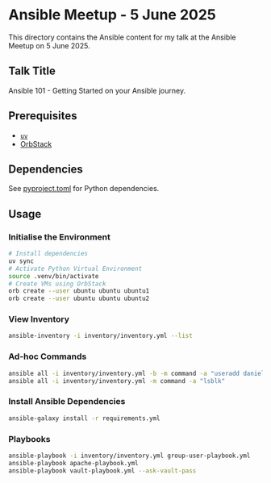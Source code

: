 # Ansible Meetup - 5 June 2025

This directory contains the Ansible content for my talk at the Ansible Meetup on 5 June 2025.

## Talk Title

Ansible 101 - Getting Started on your Ansible journey.

## Prerequisites

- [`uv`](https://docs.astral.sh/uv/)
- [OrbStack](https://orbstack.dev/)

## Dependencies

See [pyproject.toml](pyproject.toml) for Python dependencies.

## Usage

### Initialise the Environment

```bash
# Install dependencies
uv sync
# Activate Python Virtual Environment
source .venv/bin/activate
# Create VMs using OrbStack
orb create --user ubuntu ubuntu ubuntu1
orb create --user ubuntu ubuntu ubuntu2
```

### View Inventory

```bash
ansible-inventory -i inventory/inventory.yml --list
```

### Ad-hoc Commands

```bash
ansible all -i inventory/inventory.yml -b -m command -a "useradd daniel"
ansible all -i inventory/inventory.yml -m command -a "lsblk"
```

### Install Ansible Dependencies

```bash
ansible-galaxy install -r requirements.yml
```

### Playbooks

```bash
ansible-playbook -i inventory/inventory.yml group-user-playbook.yml
ansible-playbook apache-playbook.yml
ansible-playbook vault-playbook.yml --ask-vault-pass
```
